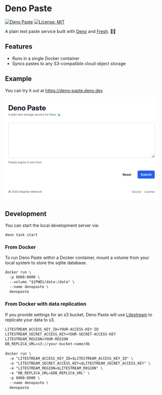 # Deno Paste

[![Deno Paste](https://github.com/stephenmelnicki/deno_paste/actions/workflows/ci.yml/badge.svg)](https://github.com/stephenmelnicki/deno_paste/actions/workflows/ci.yml)
[![License: MIT](https://img.shields.io/badge/License-MIT-blue.svg)](LICENSE)

A plain text paste service built with [Deno](https://deno.land) and
[Fresh](https://fresh.deno.dev). 🦕🍋

## Features

- Runs in a single Docker container
- Syncs pastes to any S3-compatible cloud object storage

## Example

You can try it out at https://deno-paste.deno.dev

<picture>
  <source 
    media="(prefers-color-scheme: dark)" 
    srcset="https://raw.githubusercontent.com/stephenmelnicki/deno_paste/main/.readme-assets/screenshot_dark.png"
  >
  <img 
    alt="screenshot" 
    src="https://raw.githubusercontent.com/stephenmelnicki/deno_paste/main/.readme-assets/screenshot.png"
  >
</picture>

## Development

You can start the local development server via:

```
deno task start
```

### From Docker

To run Deno Paste within a Docker container, mount a volume from your local
system to store the sqlite database.

```
docker run \
  -p 8000:8000 \
  --volume "${PWD}/data:/data" \
  --name denopaste \
  denopaste
```

### From Docker with data replication

If you provide settings for an s3 bucket, Deno Paste will use
[Litestream](https://litestream.io) to replicate your data to s3.

```
LITESTREAM_ACCESS_KEY_ID=YOUR-ACCESS-KEY-ID
LITESTREAM_SECRET_ACCESS_KEY=YOUR-SECRET-ACCESS-KEY
LITESTREAM_REGION=YOUR-REGION 
DB_REPLICA_URL=s3://your-bucket-name/db

docker run \
  -e "LITESTREAM_ACCESS_KEY_ID=$LITESTREAM_ACCESS_KEY_ID" \
  -e "LITESTREAM_SECRET_ACCESS_KEY=$LITESTREAM_SECRET_ACCESS_KEY" \
  -e "LITESTREAM_REGION=$LITESTREAM_REGION" \
  -e "DB_REPLICA_URL=$DB_REPLICA_URL" \
  -p 8000:8000 \
  --name denopaste \
  denopaste
```
